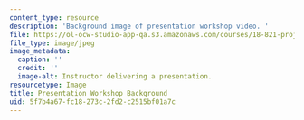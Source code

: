 ```yaml
---
content_type: resource
description: 'Background image of presentation workshop video. '
file: https://ol-ocw-studio-app-qa.s3.amazonaws.com/courses/18-821-project-laboratory-in-mathematics-spring-2013/5f7b4a67fc18273c2fd2c2515bf01a7c_MIT18_821S13_pres_wksp_bg.jpg
file_type: image/jpeg
image_metadata:
  caption: ''
  credit: ''
  image-alt: Instructor delivering a presentation.
resourcetype: Image
title: Presentation Workshop Background
uid: 5f7b4a67-fc18-273c-2fd2-c2515bf01a7c
---
```


